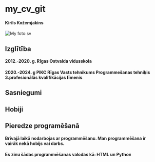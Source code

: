 # my_cv_git
#### Kirils Kožemjakins
![My foto sv](https://a.radikal.ru/a19/2102/f4/cb47dbcc51ba.png)

## Izglītība
#### 2012.-2020. g. Rīgas Ostvalda vidusskola
#### 2020.-2024. g PIKC Rīgas Vasts tehnikums Programmešanas tehniķis 3.profesionālās kvalifikācijas līmenis



## Sasniegumi


## Hobiji


## Pieredze programēšanā
#### Brīvajā laikā nodarbojas ar programmēšanu. Man programmēšana ir vairāk nekā hobijs vai darbs.
#### Es zinu šādas programmēšanas valodas kā: HTML un Python
